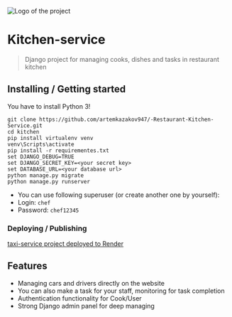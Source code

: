 ![Logo of the project](C:\projects\kitchen\static\assets\img\favicon.png)


# Kitchen-service
> Django project for managing cooks, dishes and tasks in restaurant kitchen


## Installing / Getting started

You have to install Python 3!

```shell
git clone https://github.com/artemkazakov947/-Restaurant-Kitchen-Service.git
cd kitchen
pip install virtualenv venv
venv\Scripts\activate
pip install -r requirementes.txt
set DJANGO_DEBUG=TRUE
set DJANGO_SECRET_KEY=<your secret key>
set DATABASE_URL=<your database url>
python manage.py migrate
python manage.py runserver 
```

  - You can use following superuser (or create another one by yourself):
  - Login: `chef`
  - Password: `chef12345`


### Deploying / Publishing

[taxi-service project deployed to Render](https://kitchen-service-qvqc.onrender.com)



## Features

* Managing cars and drivers directly on the website
* You can also make a task for your staff, monitoring for task completion
* Authentication functionality for Cook/User
* Strong Django admin panel for deep managing